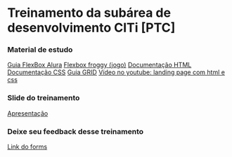 <h1>Treinamento da subárea de desenvolvimento CITi [PTC]</h1>

<h3>Material de estudo</h3>
<a href="https://www.alura.com.br/artigos/css-guia-do-flexbox?gclid=CjwKCAiAl9efBhAkEiwA4TorisMjf8OZOWh4lpnC1qQb_V5qop4Z-fDHzI_aAVaTrDn80OoeE6XNpxoC3DgQAvD_BwE">Guia FlexBox Alura</a>
<a href="https://flexboxfroggy.com/#pt-br">Flexbox froggy (jogo)</a>
<a href="https://developer.mozilla.org/en-US/docs/Web/HTML">Documentação HTML</a>
<a href="https://developer.mozilla.org/pt-BR/docs/Web/CSS">Documentação CSS</a>
<a href="https://css-tricks.com/snippets/css/complete-guide-grid/">Guia GRID</a>
<a href="https://youtu.be/llF6vD-RljE?feature=shared">Vídeo no youtube: landing page com html e css</a>

<h3>Slide do treinamento</h3>
<a href="https://www.figma.com/file/TOWdN4zP97vPuwpP7yTzQ3/Treinamento-desenvolvimento-%5BPTC%5D?type=design&node-id=0%3A1&mode=design&t=XN74Hn0rOYX1DN60-1">Apresentação</a>

<h3>Deixe seu feedback desse treinamento</h3>
<a href="https://forms.gle/4HGDW16xTWpd31WVA">Link do forms</a>
